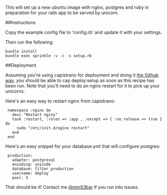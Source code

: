 This will set up a new ubuntu image with nginx, postgres and ruby in preparation for your rails app to be served by unicorn.

##Instructions
    
Copy the example config file to 'config.rb' and update it with your settings.

Then run the following:

    bundle install
    bundle exec sprinkle -v -c -s setup.rb

##Deployment

Assuming you're using capistrano for deployment and doing it [the Github way](https://github.com/blog/470-deployment-script-spring-cleaning), you should be able to cap deploy:setup as soon as this recipe has been run.  Note that you'll need to do an nginx restart for it to pick up your unicorns.

Here's an easy way to restart nginx from capistrano:

     namespace :nginx do
       desc "Restart nginx"
       task :restart, :roles => :app , :except => { :no_release => true } do
         sudo "/etc/init.d/nginx restart"
       end
     end

Here's an easy snippet for your database.yml that will configure postgres:

     production:
       adapter: postgresql
       encoding: unicode
       database: filter_production
       username: deploy
       pool: 5

That should be it!  Contact me [@mm53bar](http://twitter.com/mm53bar) if you run into issues.

